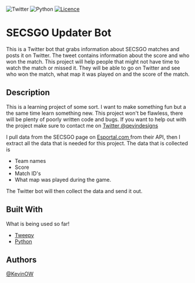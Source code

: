 ![Twitter](https://img.shields.io/badge/Twitter-%231DA1F2.svg?style=for-the-badge&logo=Twitter&logoColor=white)
![Python](https://img.shields.io/badge/python-3670A0?style=for-the-badge&logo=python&logoColor=ffdd54)
[![Licence](https://img.shields.io/github/license/Ileriayo/markdown-badges?style=for-the-badge)](./LICENSE.md)

# SECSGO Updater Bot

This is a Twitter bot that grabs information about SECSGO matches and posts it on Twitter. The tweet contains information about the score and who won the match. This project will help people that might not have time to watch the match or missed it. They will be able to go on Twitter and see who won the match, what map it was played on and the score of the match.

## Description
This is a learning project of some sort. I want to make something fun but a the same time learn something new. This project won't be flawless, there will be plenty of poorly written code and bugs. If you want to help out with the project make sure to contact me on [Twitter @qevindesigns](https://twitter.com/qevindesigns)

I pull data from the SECSGO page on [Esportal.com ](https://esportal.com/sv/secsgo) from their API, then I extract all the data that is needed for this project. The data that is collected is

* Team names 
* Score 
* Match ID's
* What map was played during the game.  

The Twitter bot will then collect the data and send it out. 

## Built With
What is being used so far!
* [Tweepy](https://www.tweepy.org/)
* [Python](https://www.python.org/)

## Authors
[@KevinOW](https://github.com/KevinOW)

